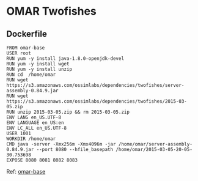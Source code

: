 # OMAR Twofishes

## Dockerfile
```
FROM omar-base
USER root
RUN yum -y install java-1.8.0-openjdk-devel
RUN yum -y install wget
RUN yum -y install unzip
RUN cd  /home/omar
RUN wget https://s3.amazonaws.com/ossimlabs/dependencies/twofishes/server-assembly-0.84.9.jar
RUN wget https://s3.amazonaws.com/ossimlabs/dependencies/twofishes/2015-03-05.zip
RUN unzip 2015-03-05.zip && rm 2015-03-05.zip
ENV LANG en_US.UTF-8
ENV LANGUAGE en_US:en
ENV LC_ALL en_US.UTF-8
USER 1001
WORKDIR /home/omar
CMD java -server -Xmx256m -Xmx4096m -jar /home/omar/server-assembly-0.84.9.jar --port 8080 --hfile_basepath /home/omar/2015-03-05-20-05-30.753698
EXPOSE 8080 8081 8082 8083
```
Ref: [omar-base](../../../omar-ossim-base/docs/install-guide/omar-base/)
